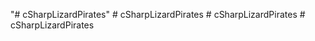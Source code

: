 "# cSharpLizardPirates" 
#   c S h a r p L i z a r d P i r a t e s  
 #   c S h a r p L i z a r d P i r a t e s  
 #   c S h a r p L i z a r d P i r a t e s  
 
